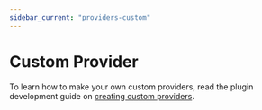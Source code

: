 ```yaml
---
sidebar_current: "providers-custom"
---
```


# Custom Provider

To learn how to make your own custom providers, read the plugin development
guide on [creating custom providers](/v2/plugins/providers.html).
